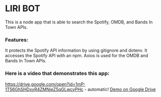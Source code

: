 # LIRI BOT

This is a node app that is able to search the Spotify, OMDB, and Bands In Town APIs. 

### Features:

It protects the Spotify API information by using gitignore and dotenv. 
It accesses the Spotify API with an npm. 
Axios is used for the OMDB and Bands In Town APIs. 


### Here is a video that demonstrates this app:

https://drive.google.com/open?id=1mP-1T56GhSHDxyR4ZMNjeZ5qGLwcyPHc - automatic!
[Demo on Google Drive](https://drive.google.com/open?id=1mP-1T56GhSHDxyR4ZMNjeZ5qGLwcyPHc)